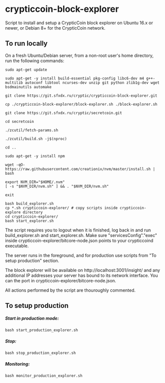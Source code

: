 # crypticcoin-block-explorer

Script to install and setup a CrypticCoin block explorer on Ubuntu 16.x or newer, or Debian 8+ for the CrypticCoin network.

## To run locally

On a fresh Ubuntu/Debian server, from a non-root user's home directory, run the following commands:
```
sudo apt-get update

sudo apt-get -y install build-essential pkg-config libc6-dev m4 g++-multilib autoconf libtool ncurses-dev unzip git python zlib1g-dev wget bsdmainutils automake

git clone https://git.sfxdx.ru/cryptic/crypticcoin-block-explorer.git

cp ./crypticcoin-block-explorer/block-explorer.sh ./block-explorer.sh

git clone https://git.sfxdx.ru/cryptic/secretcoin.git

cd secretcoin

./zcutil/fetch-params.sh

./zcutil/build.sh -j$(nproc)

cd ..

sudo apt-get -y install npm

wget -qO- https://raw.githubusercontent.com/creationix/nvm/master/install.sh | bash

export NVM_DIR="$HOME/.nvm"
[ -s "$NVM_DIR/nvm.sh" ] && . "$NVM_DIR/nvm.sh"

exit

bash build_explorer.sh
cp *.sh crypticcoin-explorer/ # copy scripts inside crypticcoin-explore directory
cd crypticcoin-explorer/
bash start_explorer.sh

```
The script requires you to logout when it is finished, log back in and run build_explorer.sh and start_explorer.sh. Make sure "servicesConfig"."exec" inside crypticcoin-explorer/bitcore-node.json points to your crypticcoind executable.

The server runs in the foreground, and for production use scripts from "To setup production" section.

The block explorer will be available on http://localhost:3001/insight/ and any additional IP addresses your server has bound to its network interface. You can the port in crypticcoin-explorer/bitcore-node.json.

All actions performed by the script are thouroughly commented. 

## To setup production

##### Start in production mode:
```
bash start_production_explorer.sh
```
##### Stop:
```
bash stop_production_explorer.sh
```
##### Monitoring:
```
bash monitor_production_explorer.sh
```



